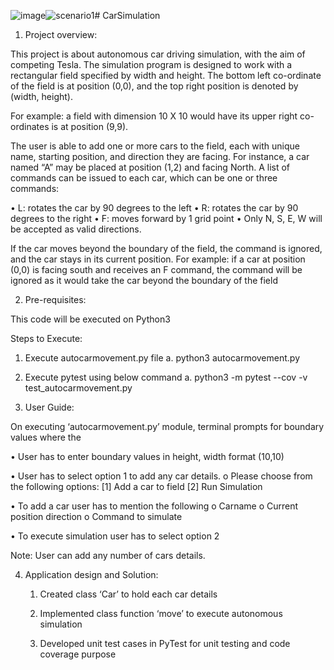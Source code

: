 ![image](https://github.com/NishaSugumaran/CarSimulation/assets/158027322/00815900-c3ad-42f9-9630-4a1f9b5d1c5e)![scenario1](https://github.com/NishaSugumaran/CarSimulation/assets/158027322/b1079e47-4d24-4a7c-ac8e-51b0e350678b)# CarSimulation
1.	Project overview:

This project is about autonomous car driving simulation, with the aim of competing Tesla. The simulation program is designed to work with a rectangular field specified by width and height. The bottom left co-ordinate of the field is at position (0,0), and the top right position is denoted by (width, height).

For example: a field with dimension 10 X 10 would have its upper right co-ordinates is at position (9,9).

The user is able to add one or more cars to the field, each with unique name, starting position, and direction they are facing. For instance, a car named “A” may be placed at position (1,2) and facing North. A list of commands can be issued to each car, which can be one or three commands:

•	L: rotates the car by 90 degrees to the left
•	R: rotates the car by 90 degrees to the right
•	F: moves forward by 1 grid point
•	Only N, S, E, W will be accepted as valid directions.


If the car moves beyond the boundary of the field, the command is ignored, and the car stays in its current position. 
For example: if a car at position (0,0) is facing south and receives an F command, the command will be ignored as it would take the car beyond the boundary of the field

2.	Pre-requisites:

This code will be executed on Python3

Steps to Execute:
1.	Execute autocarmovement.py file
      a.	python3 autocarmovement.py
2.	Execute pytest using below command
      a.	python3 -m pytest --cov -v test_autocarmovement.py

3.	User Guide:

On executing ‘autocarmovement.py’ module, terminal prompts for boundary values where the 

•	User has to enter boundary values in height, width format (10,10)

•	User has to select option 1 to add any car details. 
        o	Please choose from the following options:
              [1] Add a car to field
              [2] Run Simulation

•	To add a car user has to mention the following
        o	Carname <A>
        o	Current position direction <x y dir>
        o	Command to simulate <FFRL>

•	To execute simulation user has to select option 2

Note: User can add any number of cars details. 

4.	Application design and Solution:

      1.	Created class ‘Car’ to hold each car details

      2.	Implemented class function ‘move’ to execute autonomous simulation

      3.	Developed unit test cases in PyTest for unit testing and code coverage purpose

